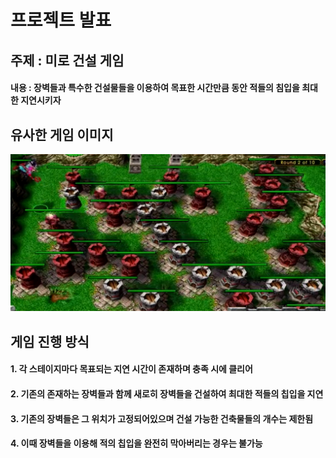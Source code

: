 # 프로젝트 발표

## 주제 : 미로 건설 게임
 #### 내용 : 장벽들과 특수한 건설물들을 이용하여 목표한 시간만큼 동안 적들의 침입을 최대한 지연시키자

## 유사한 게임 이미지
 ![github](./img/game_img.jpg) 

## 게임 진행 방식 
 #### 1. 각 스테이지마다 목표되는 지연 시간이 존재하며 충족 시에 클리어
 #### 2. 기존의 존재하는 장벽들과 함께 새로히 장벽들을 건설하여 최대한 적들의 칩입을 지연
 #### 3. 기존의 장벽들은 그 위치가 고정되어있으며 건설 가능한 건축물들의 개수는 제한됨
 #### 4. 이때 장벽들을 이용해 적의 칩입을 완전히 막아버리는 경우는 불가능
 

